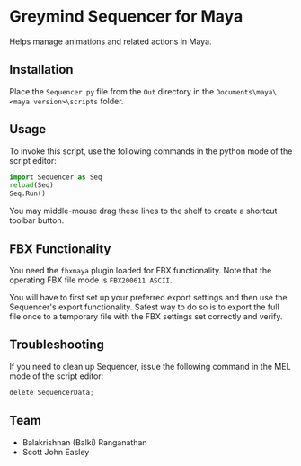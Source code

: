 # Greymind Sequencer for Maya
Helps manage animations and related actions in Maya.

## Installation
Place the `Sequencer.py` file from the `Out` directory in the `Documents\maya\<maya version>\scripts` folder.

## Usage
To invoke this script, use the following commands in the python mode of the script editor:

```python
import Sequencer as Seq
reload(Seq)
Seq.Run()
```

You may middle-mouse drag these lines to the shelf to create a shortcut toolbar button.

## FBX Functionality
You need the `fbxmaya` plugin loaded for FBX functionality.
Note that the operating FBX file mode is `FBX200611 ASCII`.

You will have to first set up your preferred export settings and then use the Sequencer's
export functionality. Safest way to do so is to export the full file once to a temporary
file with the FBX settings set correctly and verify.

## Troubleshooting
If you need to clean up Sequencer, issue the following command in the MEL mode of the script editor:

```python 
delete SequencerData;
```

## Team
* Balakrishnan (Balki) Ranganathan
* Scott John Easley
